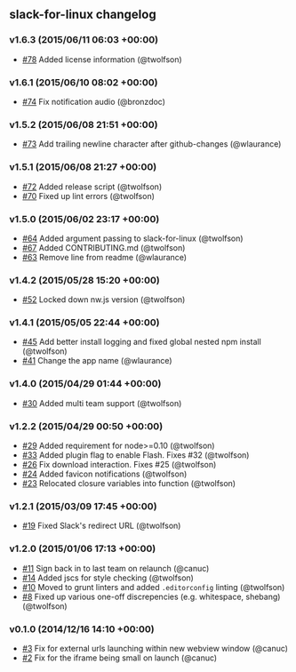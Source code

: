 ## slack-for-linux changelog

### v1.6.3 (2015/06/11 06:03 +00:00)
- [#78](https://github.com/slack-for-linux/slack-for-linux/pull/78) Added license information (@twolfson)

### v1.6.1 (2015/06/10 08:02 +00:00)
- [#74](https://github.com/slack-for-linux/slack-for-linux/pull/74) Fix notification audio (@bronzdoc)

### v1.5.2 (2015/06/08 21:51 +00:00)
- [#73](https://github.com/slack-for-linux/slack-for-linux/pull/73) Add trailing newline character after github-changes (@wlaurance)

### v1.5.1 (2015/06/08 21:27 +00:00)
- [#72](https://github.com/slack-for-linux/slack-for-linux/pull/72) Added release script (@twolfson)
- [#70](https://github.com/slack-for-linux/slack-for-linux/pull/70) Fixed up lint errors (@twolfson)

### v1.5.0 (2015/06/02 23:17 +00:00)
- [#64](https://github.com/slack-for-linux/slack-for-linux/pull/64) Added argument passing to slack-for-linux (@twolfson)
- [#67](https://github.com/slack-for-linux/slack-for-linux/pull/67) Added CONTRIBUTING.md (@twolfson)
- [#63](https://github.com/slack-for-linux/slack-for-linux/pull/63) Remove line from readme (@wlaurance)

### v1.4.2 (2015/05/28 15:20 +00:00)
- [#52](https://github.com/slack-for-linux/slack-for-linux/pull/52) Locked down nw.js version (@twolfson)

### v1.4.1 (2015/05/05 22:44 +00:00)
- [#45](https://github.com/slack-for-linux/slack-for-linux/pull/45) Add better install logging and fixed global nested npm install (@twolfson)
- [#41](https://github.com/slack-for-linux/slack-for-linux/pull/41) Change the app name (@wlaurance)

### v1.4.0 (2015/04/29 01:44 +00:00)
- [#30](https://github.com/slack-for-linux/slack-for-linux/pull/30) Added multi team support (@twolfson)

### v1.2.2 (2015/04/29 00:50 +00:00)
- [#29](https://github.com/slack-for-linux/slack-for-linux/pull/29) Added requirement for node>=0.10 (@twolfson)
- [#33](https://github.com/slack-for-linux/slack-for-linux/pull/33) Added plugin flag to enable Flash. Fixes #32 (@twolfson)
- [#26](https://github.com/slack-for-linux/slack-for-linux/pull/26) Fix download interaction. Fixes #25 (@twolfson)
- [#24](https://github.com/slack-for-linux/slack-for-linux/pull/24) Added favicon notifications (@twolfson)
- [#23](https://github.com/slack-for-linux/slack-for-linux/pull/23) Relocated closure variables into function (@twolfson)

### v1.2.1 (2015/03/09 17:45 +00:00)
- [#19](https://github.com/slack-for-linux/slack-for-linux/pull/19) Fixed Slack's redirect URL (@twolfson)

### v1.2.0 (2015/01/06 17:13 +00:00)
- [#11](https://github.com/slack-for-linux/slack-for-linux/pull/11) Sign back in to last team on relaunch (@canuc)
- [#14](https://github.com/slack-for-linux/slack-for-linux/pull/14) Added jscs for style checking (@twolfson)
- [#10](https://github.com/slack-for-linux/slack-for-linux/pull/10) Moved to grunt linters and added `.editorconfig` linting (@twolfson)
- [#8](https://github.com/slack-for-linux/slack-for-linux/pull/8) Fixed up various one-off discrepencies (e.g. whitespace, shebang) (@twolfson)

### v0.1.0 (2014/12/16 14:10 +00:00)
- [#3](https://github.com/slack-for-linux/slack-for-linux/pull/3) Fix for external urls launching within new webview window (@canuc)
- [#2](https://github.com/slack-for-linux/slack-for-linux/pull/2) Fix for the iframe being small on launch (@canuc)
